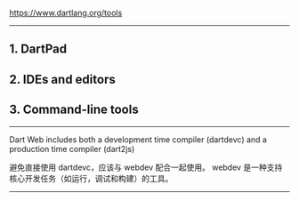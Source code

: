 https://www.dartlang.org/tools

---

## 1. DartPad


## 2. IDEs and editors


## 3. Command-line tools

---

Dart Web includes both a development time compiler (dartdevc) and a production time compiler (dart2js)

避免直接使用 dartdevc，应该与 webdev 配合一起使用。 webdev 是一种支持核心开发任务（如运行，调试和构建）的工具。

---

